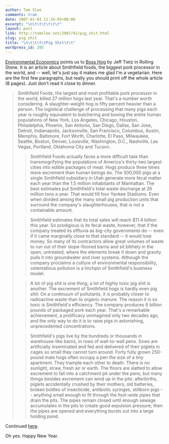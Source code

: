 ```yaml
---
author: Tom Slee
comments: true
date: 2007-01-01 11:34:03+00:00
excerpt: "\n\t\t\t\t\t\t"
layout: post
link: http://tomslee.net/2007/01/pig_shit.html
slug: pig_shit
title: "\n\t\t\t\tPig Shit\t\t"
wordpress_id: 285
---
```



				

[Environmental Economics](http://www.env-econ.net/2006/12/hog_wash.html) points us to [Boss Hog](http://www.rollingstone.com/politics/story/12840743/porks_dirty_secret_the_nations_top_hog_producer_is_also_one_of_americas_worst_polluters/1) by Jeff Tietz in Rolling Stone. It is an article about Smithfield foods, the biggest pork processor in the world, and -- well, let's just say it makes me glad I'm a vegetarian. Here are the first few paragraphs, but really you should print off the whole article (8 pages). Just don't read it close to dinner.

<blockquote>Smithfield Foods, the largest and most
profitable pork processor in the world, killed 27 million hogs last
year. That's a number worth considering. A slaughter-weight hog is
fifty percent heavier than a person. The logistical challenge of
processing that many pigs each year is roughly equivalent to
butchering and boxing the entire human populations of New York, Los
Angeles, Chicago, Houston, Philadelphia, Phoenix, San Antonio, San
Diego, Dallas, San Jose, Detroit, Indianapolis, Jacksonville, San
Francisco, Columbus, Austin, Memphis, Baltimore, Fort Worth,
Charlotte, El Paso, Milwaukee, Seattle, Boston, Denver, Louisville,
Washington, D.C., Nashville, Las Vegas, Portland, Oklahoma City and
Tucson.

> 
> 

> 
> Smithfield Foods actually faces a more difficult task than
transmogrifying the populations of America's thirty-two largest
cities into edible packages of meat. Hogs produce three times more
excrement than human beings do. The 500,000 pigs at a single
Smithfield subsidiary in Utah generate more fecal matter each year
than the 1.5 million inhabitants of Manhattan. The best estimates
put Smithfield's total waste discharge at 26 million tons a year.
That would fill four Yankee Stadiums. Even when divided among the
many small pig production units that surround the company's
slaughterhouses, that is not a containable amount.
> 
> 

> 
> Smithfield estimates that its total sales will reach $11.4
billion this year. So prodigious is its fecal waste, however, that
if the company treated its effluvia as big-city governments do --
even if it came marginally close to that standard -- it would lose
money. So many of its contractors allow great volumes of waste to
run out of their slope-floored barns and sit blithely in the open,
untreated, where the elements break it down and gravity pulls it
into groundwater and river systems. Although the company proclaims
a culture of environmental responsibility, ostentatious pollution
is a linchpin of Smithfield's business model.
> 
> 

> 
> A lot of pig shit is one thing; a lot of highly toxic pig shit
is another. The excrement of Smithfield hogs is hardly even pig
shit: On a continuum of pollutants, it is probably closer to
radioactive waste than to organic manure. The reason it is so toxic
is Smithfield's efficiency. The company produces 6 billion pounds
of packaged pork each year. That's a remarkable achievement, a
prolificacy unimagined only two decades ago, and the only way to do
it is to raise pigs in astonishing, unprecedented
concentrations.
> 
> 

> 
> Smithfield's pigs live by the hundreds or thousands in
warehouse-like barns, in rows of wall-to-wall pens. Sows are
artificially inseminated and fed and delivered of their piglets in
cages so small they cannot turn around. Forty fully grown 250-pound
male hogs often occupy a pen the size of a tiny apartment. They
trample each other to death. There is no sunlight, straw, fresh air
or earth. The floors are slatted to allow excrement to fall into a
catchment pit under the pens, but many things besides excrement can
wind up in the pits: afterbirths, piglets accidentally crushed by
their mothers, old batteries, broken bottles of insecticide,
antibiotic syringes, stillborn pigs -- anything small enough to fit
through the foot-wide pipes that drain the pits. The pipes remain
closed until enough sewage accumulates in the pits to create good
expulsion pressure; then the pipes are opened and everything bursts
out into a large holding pond.
> 
> </blockquote>

Continued [here](http://www.rollingstone.com/politics/story/12840743/porks_dirty_secret_the_nations_top_hog_producer_is_also_one_of_americas_worst_polluters/1). 




Oh yes. Happy New Year.





		
